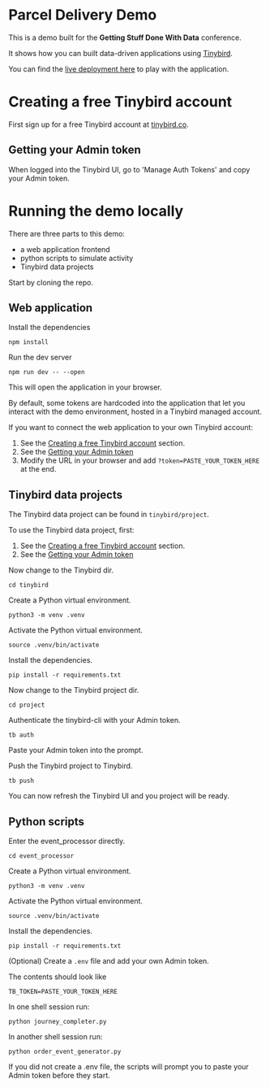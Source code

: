 # Parcel Delivery Demo
This is a demo built for the **Getting Stuff Done With Data** conference.

It shows how you can built data-driven applications using [Tinybird](tinybird.co).

You can find the [live deployment here](https://gsd-delivery-demo.vercel.app/) to play with the application.

# Creating a free Tinybird account
First sign up for a free Tinybird account at [tinybird.co](tinybird.co).

## Getting your Admin token
When logged into the Tinybird UI, go to 'Manage Auth Tokens' and copy your Admin token.

# Running the demo locally
There are three parts to this demo:
- a web application frontend
- python scripts to simulate activity
- Tinybird data projects

Start by cloning the repo.

## Web application
Install the dependencies

`npm install`

Run the dev server

`npm run dev -- --open`

This will open the application in your browser.

By default, some tokens are hardcoded into the application that let you interact with the demo environment, hosted in a Tinybird managed account.

If you want to connect the web application to your own Tinybird account:
1. See the [Creating a free Tinybird account](#creating-a-free-tinybird-account) section.
2. See the [Getting your Admin token](#getting-your-admin-token)
3. Modify the URL in your browser and add `?token=PASTE_YOUR_TOKEN_HERE` at the end.

## Tinybird data projects
The Tinybird data project can be found in `tinybird/project`.

To use the Tinybird data project, first:
1. See the [Creating a free Tinybird account](#creating-a-free-tinybird-account) section.
2. See the [Getting your Admin token](#getting-your-admin-token)

Now change to the Tinybird dir.

`cd tinybird`

Create a Python virtual environment.

`python3 -m venv .venv`

Activate the Python virtual environment.

`source .venv/bin/activate`

Install the dependencies.

`pip install -r requirements.txt`

Now change to the Tinybird project dir.

`cd project`

Authenticate the tinybird-cli with your Admin token.

`tb auth`

Paste your Admin token into the prompt.

Push the Tinybird project to Tinybird.

`tb push`

You can now refresh the Tinybird UI and you project will be ready.

## Python scripts
Enter the event_processor directly.

`cd event_processor`

Create a Python virtual environment.

`python3 -m venv .venv`

Activate the Python virtual environment.

`source .venv/bin/activate`

Install the dependencies.

`pip install -r requirements.txt`

(Optional) Create a `.env` file and add your own Admin token.

The contents should look like

`TB_TOKEN=PASTE_YOUR_TOKEN_HERE`

In one shell session run:

`python journey_completer.py`

In another shell session run:

`python order_event_generator.py`

If you did not create a .env file, the scripts will prompt you to paste your Admin token before they start.
